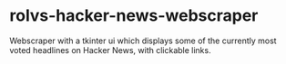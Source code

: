 # rolvs-hacker-news-webscraper
 Webscraper with a tkinter ui which displays some of the currently most voted headlines on Hacker News, with clickable links.
